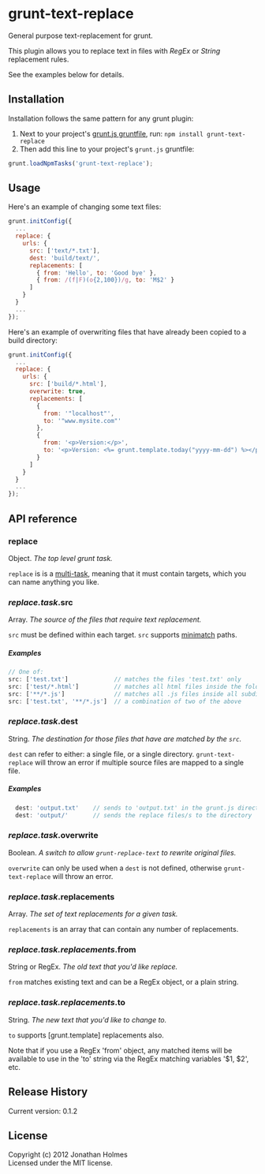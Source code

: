 # grunt-text-replace
General purpose text-replacement for grunt.

This plugin allows you to replace text in files with *RegEx* or *String* replacement rules.

See the examples below for details.
 


## Installation
Installation follows the same pattern for any grunt plugin:

1. Next to your project's [grunt.js gruntfile][getting_started], run: 
`npm install grunt-text-replace`
1. Then add this line to your project's `grunt.js` gruntfile:

```javascript
grunt.loadNpmTasks('grunt-text-replace');
```

[grunt]: http://gruntjs.com/
[getting_started]: https://github.com/gruntjs/grunt/blob/master/docs/getting_started.md



## Usage

Here's an example of changing some text files:

```javascript
grunt.initConfig({
  ...
  replace: {
    urls: {
      src: ['text/*.txt'],
      dest: 'build/text/',
      replacements: [
        { from: 'Hello', to: 'Good bye' }, 
        { from: /(f|F)(o{2,100})/g, to: 'M$2' }
      ]
    }
  }
  ...
});
```

Here's an example of overwriting files that have already been copied to a build 
directory:

```javascript
grunt.initConfig({
  ...
  replace: {
    urls: {
      src: ['build/*.html'],
      overwrite: true,
      replacements: [
        { 
          from: '"localhost"', 
          to: '"www.mysite.com"' 
        },
        { 
          from: '<p>Version:</p>', 
          to: '<p>Version: <%= grunt.template.today("yyyy-mm-dd") %></p>'
        }
      ]
    }
  }
  ...
});
```



## API reference

### replace

Object. *The top level grunt task.* 

`replace` is is a [multi-task][multitask], meaning that it must contain targets, which you can 
name anything you like.

[multitask]: https://github.com/gruntjs/grunt/blob/master/docs/api.md#gruntregistermultitask


### *replace.task*.src

Array. *The source of the files that require text replacement.*

`src` must be defined within each target. `src` supports [minimatch][minimatch] paths.

##### Examples

```javascript
// One of:
src: ['test.txt']             // matches the files 'test.txt' only
src: ['test/*.html']          // matches all html files inside the folder 'test'
src: ['**/*.js']              // matches all .js files inside all subdirctories 
src: ['test.txt', '**/*.js']  // a combination of two of the above
```

[minimatch]: https://github.com/isaacs/minimatch


### *replace.task*.dest

String. *The destination for those files that have are matched by the `src`.*

`dest` can refer to either: a single file, or a single directory. 
`grunt-text-replace` will throw an error if multiple source files are mapped to
a single file. 

##### Examples

```javascript 
  dest: 'output.txt'    // sends to 'output.txt' in the grunt.js directory
  dest: 'output/'       // sends the replace files/s to the directory 'output'
```



### *replace.task*.overwrite

Boolean. *A switch to allow `grunt-replace-text` to rewrite original files.*

`overwrite` can only be used when a `dest` is not defined, otherwise 
`grunt-text-replace` will throw an error.



### *replace.task*.replacements

Array. *The set of text replacements for a given task.*

`replacements` is an array that can contain any number of replacements.


### *replace.task.replacements*.from

String or RegEx. *The old text that you'd like replace.*

`from` matches existing text and can be a RegEx object, or a plain string. 

### *replace.task.replacements*.to

String. *The new text that you'd like to change to.*

`to` supports [grunt.template] replacements also.

Note that if you use a RegEx 'from' object, any matched items will be available
to use in the 'to' string via the RegEx matching variables '$1, $2', etc.



## Release History
Current version:  0.1.2



## License
Copyright (c) 2012 Jonathan Holmes  
Licensed under the MIT license.